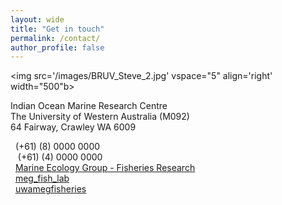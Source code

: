 ```yaml
---
layout: wide
title: "Get in touch"
permalink: /contact/
author_profile: false
---
```

<img src='/images/BRUV_Steve_2.jpg' vspace="5" align='right' width="500"b>
<p class="address"><i class="far fa-building"></i> Indian Ocean Marine Research Centre<br>
The University of Western Australia (M092)<br>
64 Fairway, Crawley WA 6009</p>

<i class="fas fa-phone"></i>&nbsp;&nbsp;(+61) (8) 0000 0000<br>
<i class="fas fa-mobile-alt"></i>&nbsp;&nbsp; (+61) (4) 0000 0000<br>
<i class="fab fa-facebook"></i>&nbsp;&nbsp;<a href="https://www.facebook.com/marineecologygroupUWA/">Marine Ecology Group - Fisheries Research</a><br>
<i class="fab fa-instagram"></i>&nbsp;&nbsp;<a href="https://www.instagram.com/meg_fish_lab/">meg_fish_lab</a><br>
<i class="fab fa-github"></i>&nbsp;&nbsp;<a href="https://github.com/uwamegfisheries">uwamegfisheries</a><br>


